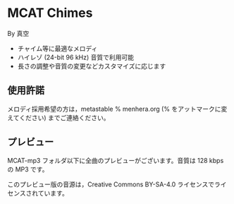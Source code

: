 # MCAT Chimes

By 真空

* チャイム等に最適なメロディ
* ハイレゾ (24-bit 96 kHz) 音質で利用可能
* 長さの調整や音質の変更などカスタマイズに応じます

## 使用許諾
メロディ採用希望の方は，metastable % menhera.org (% をアットマークに変えてください) までご連絡ください。

## プレビュー
MCAT-mp3 フォルダ以下に全曲のプレビューがございます。音質は 128 kbps の MP3 です。

このプレビュー版の音源は，Creative Commons BY-SA-4.0 ライセンスでライセンスされています。


